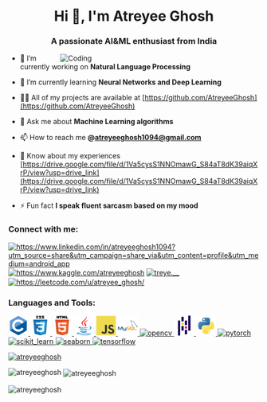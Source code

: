 <h1 align="center">Hi 👋, I'm Atreyee Ghosh</h1>
<h3 align="center">A passionate AI&ML enthusiast from India</h3>
<img align="right" alt="Coding" width="400" src="https://user-images.githubusercontent.com/74038190/221352975-94759904-aa4c-4032-a8ab-b546efb9c478.gif">


- 🔭 I’m currently working on **Natural Language Processing**

- 🌱 I’m currently learning **Neural Networks and Deep Learning**

- 👨‍💻 All of my projects are available at [https://github.com/AtreyeeGhosh](https://github.com/AtreyeeGhosh)

- 💬 Ask me about **Machine Learning algorithms**

- 📫 How to reach me **@atreyeeghosh1094@gmail.com**

- 📄 Know about my experiences [https://drive.google.com/file/d/1Va5cysS1NNOmawG_S84aT8dK39aiqXrP/view?usp=drive_link](https://drive.google.com/file/d/1Va5cysS1NNOmawG_S84aT8dK39aiqXrP/view?usp=drive_link)

- ⚡ Fun fact **I speak fluent sarcasm based on my mood**

<h3 align="left">Connect with me:</h3>
<p align="left">
<a href="https://linkedin.com/in/https://www.linkedin.com/in/atreyeeghosh1094?utm_source=share&utm_campaign=share_via&utm_content=profile&utm_medium=android_app" target="blank"><img align="center" src="https://raw.githubusercontent.com/rahuldkjain/github-profile-readme-generator/master/src/images/icons/Social/linked-in-alt.svg" alt="https://www.linkedin.com/in/atreyeeghosh1094?utm_source=share&utm_campaign=share_via&utm_content=profile&utm_medium=android_app" height="30" width="40" /></a>
<a href="https://kaggle.com/https://www.kaggle.com/atreyeeghosh" target="blank"><img align="center" src="https://raw.githubusercontent.com/rahuldkjain/github-profile-readme-generator/master/src/images/icons/Social/kaggle.svg" alt="https://www.kaggle.com/atreyeeghosh" height="30" width="40" /></a>
<a href="https://instagram.com/treye.__" target="blank"><img align="center" src="https://raw.githubusercontent.com/rahuldkjain/github-profile-readme-generator/master/src/images/icons/Social/instagram.svg" alt="treye.__" height="30" width="40" /></a>
<a href="https://www.leetcode.com/https://leetcode.com/u/atreyee_ghosh/" target="blank"><img align="center" src="https://raw.githubusercontent.com/rahuldkjain/github-profile-readme-generator/master/src/images/icons/Social/leet-code.svg" alt="https://leetcode.com/u/atreyee_ghosh/" height="30" width="40" /></a>
</p>

<h3 align="left">Languages and Tools:</h3>
<p align="left"> <a href="https://www.cprogramming.com/" target="_blank" rel="noreferrer"> <img src="https://raw.githubusercontent.com/devicons/devicon/master/icons/c/c-original.svg" alt="c" width="40" height="40"/> </a> <a href="https://www.w3schools.com/css/" target="_blank" rel="noreferrer"> <img src="https://raw.githubusercontent.com/devicons/devicon/master/icons/css3/css3-original-wordmark.svg" alt="css3" width="40" height="40"/> </a> <a href="https://www.w3.org/html/" target="_blank" rel="noreferrer"> <img src="https://raw.githubusercontent.com/devicons/devicon/master/icons/html5/html5-original-wordmark.svg" alt="html5" width="40" height="40"/> </a> <a href="https://www.java.com" target="_blank" rel="noreferrer"> <img src="https://raw.githubusercontent.com/devicons/devicon/master/icons/java/java-original.svg" alt="java" width="40" height="40"/> </a> <a href="https://developer.mozilla.org/en-US/docs/Web/JavaScript" target="_blank" rel="noreferrer"> <img src="https://raw.githubusercontent.com/devicons/devicon/master/icons/javascript/javascript-original.svg" alt="javascript" width="40" height="40"/> </a> <a href="https://www.mysql.com/" target="_blank" rel="noreferrer"> <img src="https://raw.githubusercontent.com/devicons/devicon/master/icons/mysql/mysql-original-wordmark.svg" alt="mysql" width="40" height="40"/> </a> <a href="https://opencv.org/" target="_blank" rel="noreferrer"> <img src="https://www.vectorlogo.zone/logos/opencv/opencv-icon.svg" alt="opencv" width="40" height="40"/> </a> <a href="https://pandas.pydata.org/" target="_blank" rel="noreferrer"> <img src="https://raw.githubusercontent.com/devicons/devicon/2ae2a900d2f041da66e950e4d48052658d850630/icons/pandas/pandas-original.svg" alt="pandas" width="40" height="40"/> </a> <a href="https://www.python.org" target="_blank" rel="noreferrer"> <img src="https://raw.githubusercontent.com/devicons/devicon/master/icons/python/python-original.svg" alt="python" width="40" height="40"/> </a> <a href="https://pytorch.org/" target="_blank" rel="noreferrer"> <img src="https://www.vectorlogo.zone/logos/pytorch/pytorch-icon.svg" alt="pytorch" width="40" height="40"/> </a> <a href="https://scikit-learn.org/" target="_blank" rel="noreferrer"> <img src="https://upload.wikimedia.org/wikipedia/commons/0/05/Scikit_learn_logo_small.svg" alt="scikit_learn" width="40" height="40"/> </a> <a href="https://seaborn.pydata.org/" target="_blank" rel="noreferrer"> <img src="https://seaborn.pydata.org/_images/logo-mark-lightbg.svg" alt="seaborn" width="40" height="40"/> </a> <a href="https://www.tensorflow.org" target="_blank" rel="noreferrer"> <img src="https://www.vectorlogo.zone/logos/tensorflow/tensorflow-icon.svg" alt="tensorflow" width="40" height="40"/> </a> </p>

<p align="left"> <a href="https://github.com/ryo-ma/github-profile-trophy"><img src="https://github-profile-trophy.vercel.app/?username=atreyeeghosh" alt="atreyeeghosh" /></a> </p>

<p><img align="left" src="https://github-readme-stats.vercel.app/api/top-langs?username=atreyeeghosh&show_icons=true&locale=en&layout=compact" alt="atreyeeghosh" /></p>

<p>&nbsp;<img align="center" src="https://github-readme-stats.vercel.app/api?username=atreyeeghosh&show_icons=true&locale=en" alt="atreyeeghosh" /></p>

<p><img align="center" src="https://github-readme-streak-stats.herokuapp.com/?user=atreyeeghosh&" alt="atreyeeghosh" /></p>
